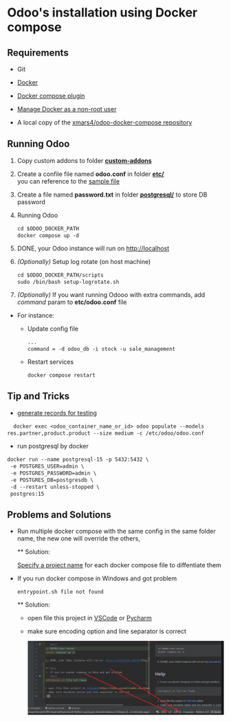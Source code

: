 # Odoo's installation using Docker compose

## Requirements

- Git

- [Docker](https://docs.docker.com/engine/install/)

- [Docker compose plugin](https://docs.docker.com/compose/install/linux/)

- [Manage Docker as a non-root user](https://docs.docker.com/engine/install/)

- A local copy of the [xmars4/odoo-docker-compose repository](https://github.com/xmars4/odoo-docker-compose)

## Running Odoo

1. Copy custom addons to folder **[custom-addons](custom-addons/)**

1. Create a confile file named **odoo.conf** in folder **[etc/](etc/)**\
you can reference to the [sample file](etc/odoo.conf.sample)

1. Create a file named **password.txt** in folder **[postgresql/](postgresql/)** to store DB password

1. Running Odoo

    ```shell
    cd $ODOO_DOCKER_PATH
    docker compose up -d 
    ```

1. DONE, your Odoo instance will run on [http://localhost](http://localhost)

1. _(Optionally)_ Setup log rotate (on host machine)

    ```shell
    cd $ODOO_DOCKER_PATH/scripts
    sudo /bin/bash setup-logrotate.sh
    ```

1. _(Optionally)_ If you want running Odooo with extra commands, add _command_ param to **etc/odoo.conf** file

- For instance:

    - Update config file

        ```confile
        ...
        command = -d odoo_db -i stock -u sale_management
        ```

    - Restart services

        ```shell
        docker compose restart
        ```

## Tip and Tricks

- [generate records for testing](https://www.odoo.com/documentation/17.0/developer/reference/cli.html#database-population)

```shell
  docker exec <odoo_container_name_or_id> odoo populate --models res.partner,product.product --size medium -c /etc/odoo/odoo.conf
```

- run postgresql by docker

```shell
docker run --name postgresql-15 -p 5432:5432 \
 -e POSTGRES_USER=admin \
 -e POSTGRES_PASSWORD=admin \
 -e POSTGRES_DB=postgresdb \
 -d --restart unless-stopped \
 postgres:15
```

## Problems and Solutions

- Run multiple docker compose with the same config in the same folder name, the new one will override the others,

    \*\* Solution:

    [Specify a project name](https://docs.docker.com/engine/reference/commandline/compose/#use--p-to-specify-a-project-name) for each docker compose file to diffentiate them

- If you run docker compose in Windows and got problem

    ```shell
    entrypoint.sh file not found
    ```

    \*\* Solution:

    - open file this project in [VSCode](https://code.visualstudio.com/download)
        or [Pycharm](https://www.jetbrains.com/pycharm/download/)

    - make sure encoding option and line separator is correct

        ![alt](img/encoding-problem.png)
